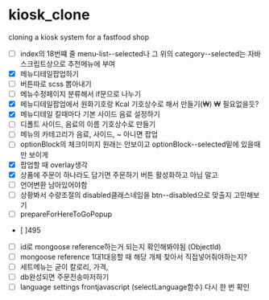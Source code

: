 # kiosk_clone
 cloning a kiosk system for a fastfood shop

- [ ] index의 18번쨰 줄 menu-list--selected나 그 위의 category--selected는 자바스크립트상으로 추천메뉴에 부여
- [x] 메뉴디테일팝업하기
- [ ] 버튼따로 scss 뽑아내기
- [ ] 메뉴수정페이지 분류해서 if문으로 나누기
- [x] 메뉴디테일팝업에서 원화기호랑 Kcal 기호상수로 해서 만들기(&#8361;) ₩ 필요없을듯?
- [x] 메뉴디테일 킬때마다 기본 사이드 음료 설정하기
- [ ] 디폴트 사이드, 음료의 이름 기호상수로 만들기
- [ ] 메뉴의 카테고리가 음료, 사이드, ~ 아니면 팝업
- [ ] optionBlock의 체크이미지 원래는 안보이고 optionBlock--selected밑에 있을때만 보이게
- [x] 팝업할 때 overlay생각
- [x] 상품에 주문이 하나라도 담기면 주문하기 버튼 활성화하고 아님 말고
- [ ] 언어변환 남아있어야함
- [ ] 상황봐서 수량조절의 disabled클래스네임을 btn--disabled으로 맞출지 고민해보기
- [ ] prepareForHereToGoPopup
- [ ]495
- [ ] id로 mongoose reference하는거 되는지 확인해봐야됨 (ObjectId)
- [ ] mongoose reference 1대1대응할 때 해당 개체 찾아서 직접넣어줘야하는지?
- [ ] 세트메뉴는 굳이 칼로리, 가격, 
- [ ] db완성되면 주문전송마저하기
- [ ] language settings frontjavascript (selectLanguage함수) 다시 한 번 확인
